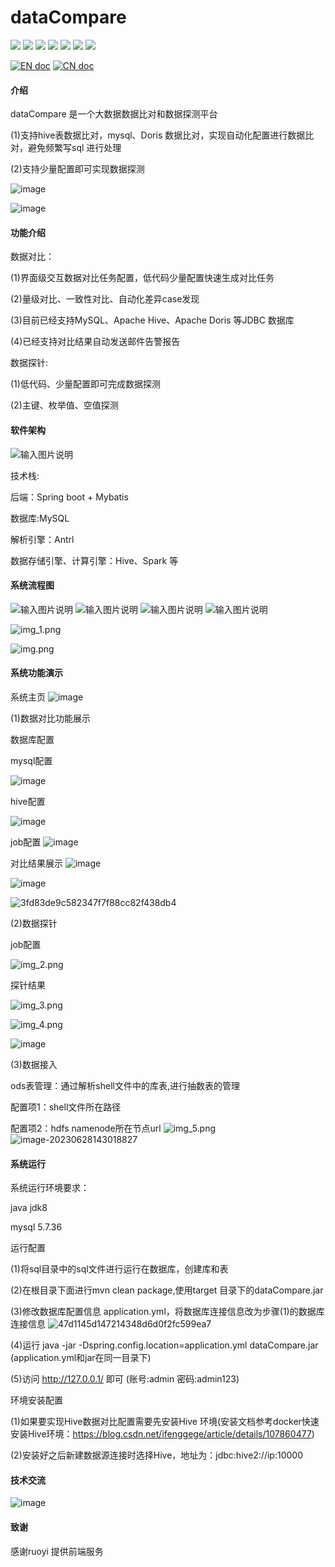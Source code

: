 # dataCompare
![](https://gitee.com/ZhuGeZiFang/data-compare/badge/star.svg)
![](https://gitee.com/ZhuGeZiFang/data-compare/badge/fork.svg?theme=gvp)
![](https://img.shields.io/github/stars/zhugezifang/dataCompare.svg?logo=GitHub)
![](https://img.shields.io/github/forks/zhugezifang/dataCompare.svg?logo=GitHub)
![](https://img.shields.io/github/watchers/zhugezifang/dataCompare.svg?logo=GitHub)
![](https://img.shields.io/github/license/zhugezifang/dataCompare.svg)
![](https://img.shields.io/github/v/release/zhugezifang/dataCompare?label=latest&style=flat-square)

[![EN doc](https://img.shields.io/badge/document-English-blue.svg)](README.md)
[![CN doc](https://img.shields.io/badge/文档-中文版-blue.svg)](README-CN.md)

#### 介绍
dataCompare 是一个大数据数据比对和数据探测平台

(1)支持hive表数据比对，mysql、Doris 数据比对，实现自动化配置进行数据比对，避免频繁写sql 进行处理

(2)支持少量配置即可实现数据探测

![image](https://user-images.githubusercontent.com/28300167/207563954-6e3dba02-84de-4881-9a23-371b88ed5b1e.png)

![image](https://user-images.githubusercontent.com/28300167/226346775-f1c1ed2d-8370-45db-878c-8ab81d9e402e.png)

#### 功能介绍

数据对比：

(1)界面级交互数据对比任务配置，低代码少量配置快速生成对比任务

(2)量级对比、一致性对比、自动化差异case发现

(3)目前已经支持MySQL、Apache Hive、Apache Doris 等JDBC 数据库

(4)已经支持对比结果自动发送邮件告警报告

数据探针:

(1)低代码、少量配置即可完成数据探测

(2)主键、枚举值、空值探测
#### 软件架构

![输入图片说明](image77.png)

技术栈:

后端：Spring boot + Mybatis

数据库:MySQL

解析引擎：Antrl

数据存储引擎、计算引擎：Hive、Spark 等


#### 系统流程图

![输入图片说明](image1.png)
![输入图片说明](image2.png)
![输入图片说明](image3.png)
![输入图片说明](image4.png)

![img_1.png](img_1.png)

![img.png](img.png)


#### 系统功能演示
系统主页
![image](https://user-images.githubusercontent.com/28300167/207257662-273fc531-c21e-437a-9d20-f15a533b58bd.png)

(1)数据对比功能展示

数据库配置

mysql配置

![image](https://user-images.githubusercontent.com/28300167/207256310-8c6d0be4-90c2-4a71-a49b-c54d3537a7bf.png)

hive配置

![image](https://user-images.githubusercontent.com/28300167/207497891-8dc317f6-06f3-4d53-96d5-400586e0a488.png)


job配置
![image](https://user-images.githubusercontent.com/28300167/207256145-7ce5eaa2-7030-4c2c-91d9-3e566162e91e.png)

对比结果展示
![image](https://user-images.githubusercontent.com/28300167/208607718-0767ff93-223a-408d-a586-7d509f278197.png)

![image](https://user-images.githubusercontent.com/28300167/207259977-fd2258a8-fce1-4a3b-85a3-2b6213e3b0a7.png)

![3fd83de9c582347f7f88cc82f438db4](https://user-images.githubusercontent.com/28300167/208607767-94cffce0-30f3-45ec-a280-978964e153bb.png)

(2)数据探针

job配置

![img_2.png](img_2.png)

探针结果

![img_3.png](img_3.png)

![img_4.png](img_4.png)

![image](https://user-images.githubusercontent.com/28300167/229501053-4e33b6fb-851a-4fb2-9b19-16308359f57e.png)

(3)数据接入

ods表管理：通过解析shell文件中的库表,进行抽数表的管理

配置项1：shell文件所在路径

配置项2：hdfs namenode所在节点url
![img_5.png](img_5.png)
![image-20230628143018827](https://image-1312585102.cos.ap-nanjing.myqcloud.com/typora/image-20230628143018827.png)
#### 系统运行
系统运行环境要求：

java jdk8

mysql 5.7.36

运行配置

(1)将sql目录中的sql文件进行运行在数据库，创建库和表

(2)在根目录下面进行mvn clean package,使用target 目录下的dataCompare.jar

(3)修改数据库配置信息 application.yml，将数据库连接信息改为步骤(1)的数据库连接信息
![47d1145d147214348d6d0f2fc599ea7](https://user-images.githubusercontent.com/28300167/219598181-5731e845-a49e-43af-a96c-db6d6148b11a.png)

(4)运行 java -jar -Dspring.config.location=application.yml dataCompare.jar (application.yml和jar在同一目录下)

(5)访问 http://127.0.0.1/ 即可 (账号:admin 密码:admin123)

环境安装配置

(1)如果要实现Hive数据对比配置需要先安装Hive 环境(安装文档参考docker快速安装Hive环境：https://blog.csdn.net/ifenggege/article/details/107860477)

(2)安装好之后新建数据源连接时选择Hive，地址为：jdbc:hive2://ip:10000 


#### 技术交流
![image](https://user-images.githubusercontent.com/28300167/207255900-152d6834-9602-4ada-91ca-ad9906d89bf8.png)


#### 致谢
感谢ruoyi 提供前端服务
